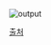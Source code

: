 ![output](https://user-images.githubusercontent.com/101121953/169924938-5d8e22aa-4c01-4cf8-9350-c26a1e8816c7.png)

[출처](http://www.index.go.kr/potal/main/EachDtlPageDetail.do?idx_cd=2766)
